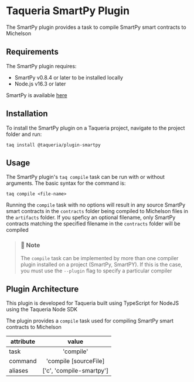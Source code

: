 # Taqueria SmartPy Plugin

The SmartPy plugin provides a task to compile SmartPy smart contracts to Michelson

## Requirements

The SmartPy plugin requires: 
- SmartPy v0.8.4 or later to be installed locally
- Node.js v16.3 or later

SmartPy is available [here](https://smartpy.io/)

## Installation

To install the SmartPy plugin on a Taqueria project, navigate to the project folder and run:
```shell
taq install @taqueria/plugin-smartpy
```

## Usage

The SmartPy plugin's `taq compile` task can be run with or without arguments. The basic syntax for the command is: 
```shell
taq compile <file-name>
```

Running the `compile` task with no options will result in any source SmartPy smart contracts in the `contracts` folder being compiled to Michelson files in the `artifacts` folder. If you speficy an optional filename, only SmartPy contracts matching the specified filename in the `contracts` folder will be compiled

> ### :page_with_curl: Note
> The `compile` task can be implemented by more than one compiler plugin installed on a project (SmartPy, SmartPY). If this is the case, you must use the `--plugin` flag to specify a particular compiler

## Plugin Architecture

This plugin is developed for Taqueria built using TypeScript for NodeJS using the Taqueria Node SDK

The plugin provides a `compile` task used for compiling SmartPy smart contracts to Michelson

|  attribute |  value                   | 
|------------|:------------------------:|
|  task      | 'compile'                | 
|  command   | 'compile [sourceFile]    | 
|  aliases   | ['c', 'compile-smartpy'] |        
